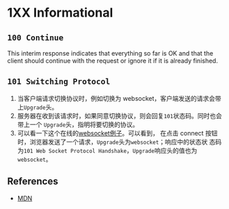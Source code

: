 # 1XX Informational


## `100 Continue`
This interim response indicates that everything so far is OK and that the client
should continue with the request or ignore it if it is already finished.


## `101 Switching Protocol`
1. 当客户端请求切换协议时，例如切换为 websocket，客户端发送的请求会带上`Upgrade`头。
2. 服务器在收到该请求时，如果同意切换协议，则会回复`101`状态码。同时也会带上一个
`Upgrade`头，指明将要切换的协议。
3. 可以看一下这个在线的[websocket例子](https://websocket.org/echo.html)。可以看到，
在点击 connect 按钮时，浏览器发送了一个请求，`Upgrade`头为`websocket`；响应中的状态状
态码为`101 Web Socket Protocol Handshake`，`Upgrade`响应头的值也为`websocket`。


## References
* [MDN](https://developer.mozilla.org/en-US/docs/Web/HTTP/Status)
